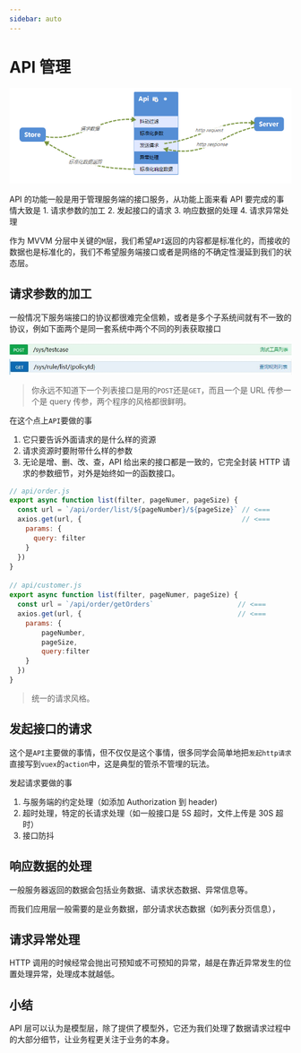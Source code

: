 ```yaml
---
sidebar: auto
---
```


# API 管理

![API](../../images/vue-api-2.png)

API 的功能一般是用于管理服务端的接口服务，从功能上面来看 API 要完成的事情大致是 1. 请求参数的加工 2. 发起接口的请求 3. 响应数据的处理 4. 请求异常处理

作为 MVVM 分层中关键的`M`层，我们希望`API`返回的内容都是标准化的，而接收的数据也是标准化的，我们不希望服务端接口或者是网络的不确定性漫延到我们的状态层。

## 请求参数的加工

一般情况下服务端接口的协议都很难完全信赖，或者是多个子系统间就有不一致的协议，例如下面两个是同一套系统中两个不同的列表获取接口

![接口一](../../images/api-case-list.jpg)
![接口二](../../images/api-rule-list.jpg)

> 你永远不知道下一个列表接口是用的`POST`还是`GET`，而且一个是 URL 传参一个是 query 传参，两个程序的风格都很鲜明。

在这个点上`API`要做的事

1. 它只要告诉外面请求的是什么样的资源
2. 请求资源时要附带什么样的参数
3. 无论是增、删、改、查，API 给出来的接口都是一致的，它完全封装 HTTP 请求的参数细节，对外是始终如一的函数接口。

```js
// api/order.js
export async function list(filter, pageNumer, pageSize) {
  const url = `/api/order/list/${pageNumber}/${pageSize}` // <===
  axios.get(url, {                                        // <===
    params: {
      query: filter
    }
  })
}

// api/customer.js
export async function list(filter, pageNumer, pageSize) {
  const url = `/api/order/getOrders`                     // <===
  axios.get(url, {                                       // <===
    params: {
        pageNumber,
        pageSize,
        query:filter
    }
  })
}
```

> 统一的请求风格。

## 发起接口的请求

这个是`API`主要做的事情，但不仅仅是这个事情，很多同学会简单地把`发起http请求`直接写到`vuex`的`action`中，这是典型的管杀不管埋的玩法。

发起请求要做的事

1. 与服务端的约定处理（如添加 Authorization 到 header)
2. 超时处理，特定的长请求处理（如一般接口是 5S 超时，文件上传是 30S 超时）
3. 接口防抖

## 响应数据的处理

一般服务器返回的数据会包括业务数据、请求状态数据、异常信息等。

而我们应用层一般需要的是业务数据，部分请求状态数据（如列表分页信息），

## 请求异常处理

HTTP 调用的时候经常会抛出可预知或不可预知的异常，越是在靠近异常发生的位置处理异常，处理成本就越低。

## 小结

API 层可以认为是模型层，除了提供了模型外，它还为我们处理了数据请求过程中的大部分细节，让业务程更关注于业务的本身。
